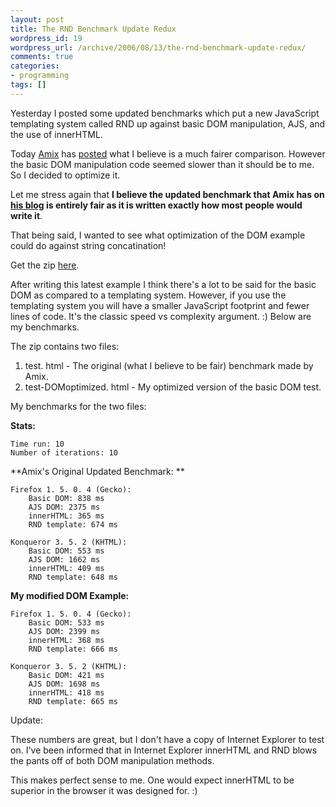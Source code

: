 ```yaml
---
layout: post
title: The RND Benchmark Update Redux
wordpress_id: 19
wordpress_url: /archive/2006/08/13/the-rnd-benchmark-update-redux/
comments: true
categories:
- programming
tags: []
---
```


Yesterday I posted some updated benchmarks which put a new JavaScript templating system called RND up against basic DOM manipulation, AJS, and the use of innerHTML.

Today [Amix](https://amix.dk "amix.dk") has [posted](https://amix.dk/index.py/permanentLink?id=163#comments "RND template redux") what I believe is a much fairer comparison. However the basic DOM manipulation code seemed slower than it should be to me. So I decided to optimize it.

Let me stress again that **I believe the updated benchmark that Amix has on [his blog](https://amix.dk "amix.dk") is entirely fair as it is written exactly how most people would write it**.

That being said, I wanted to see what optimization of the DOM example could do against string concatination!

Get the zip [here](/images/posts/2006/08/html_rnd_benchmark-updated3.zip "html_rnd_benchmark-updated3.zip").

<!--more-->

After writing this latest example I think there's a lot to be said for the basic DOM as compared to a templating system. However, if you use the templating system you will have a smaller JavaScript footprint and fewer lines of code. It's the classic speed vs complexity argument. :) Below are my benchmarks.

The zip contains two files:

1. test. html - The original (what I believe to be fair) benchmark made by Amix.
2. test-DOMoptimized. html - My optimized version of the basic DOM test.

My benchmarks for the two files:

**Stats:**

    Time run: 10
    Number of iterations: 10

**Amix's Original Updated Benchmark: **

    Firefox 1. 5. 0. 4 (Gecko):
        Basic DOM: 838 ms
        AJS DOM: 2375 ms
        innerHTML: 365 ms
        RND template: 674 ms

    Konqueror 3. 5. 2 (KHTML):
        Basic DOM: 553 ms
        AJS DOM: 1662 ms
        innerHTML: 409 ms
        RND template: 648 ms

**My modified DOM Example:**

    Firefox 1. 5. 0. 4 (Gecko):
        Basic DOM: 533 ms
        AJS DOM: 2399 ms
        innerHTML: 368 ms
        RND template: 666 ms

    Konqueror 3. 5. 2 (KHTML):
        Basic DOM: 421 ms
        AJS DOM: 1698 ms
        innerHTML: 418 ms
        RND template: 665 ms

Update:

These numbers are great, but I don't have a copy of Internet Explorer to test on. I've been informed that in Internet Explorer innerHTML and RND blows the pants off of both DOM manipulation methods.

This makes perfect sense to me. One would expect innerHTML to be superior in the browser it was designed for. :)


